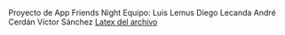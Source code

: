 Proyecto de App
Friends Night
Equipo: 
    Luis Lemus
    Diego Lecanda
    André Cerdán
    Víctor Sánchez
[Latex del archivo](FRIENDS%20NIGHT.tex)
